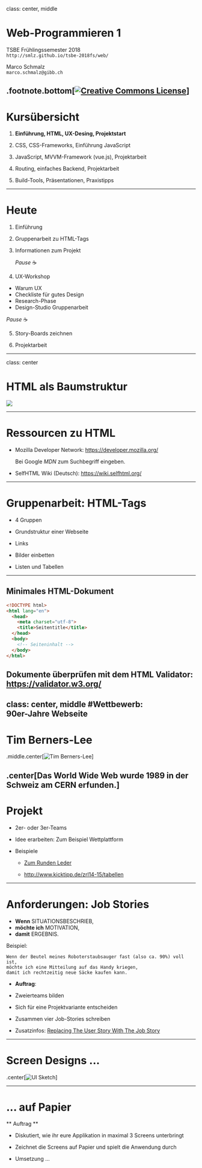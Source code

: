 class: center, middle
# Web-Programmieren 1

TSBE Frühlingssemester 2018  
`http://smlz.github.io/tsbe-2018fs/web/`  

Marco Schmalz  
`marco.schmalz@gibb.ch`  

.footnote.bottom[<a rel="license" href="http://creativecommons.org/licenses/by-sa/4.0/"><img alt="Creative Commons License" style="border-width:0" src="/assets/by-sa.svg" /></a>]
---
# Kursübersicht

1. **Einführung, HTML, UX-Desing, Projektstart**

2. CSS, CSS-Frameworks, Einführung JavaScript

3. JavaScript, MVVM-Framework (vue.js), Projektarbeit

4. Routing, einfaches Backend, Projektarbeit

5. Build-Tools, Präsentationen, Praxistipps

---
# Heute

1. Einführung

2. Gruppenarbeit zu HTML-Tags

3. Informationen zum Projekt

   _Pause_ ☕

4. UX-Workshop
  * Warum UX
  * Checkliste für gutes Design
  * Research-Phase
  * Design-Studio Gruppenarbeit

   _Pause_ ☕

5. Story-Boards zeichnen

6. Projektarbeit

---
class: center
# HTML als Baumstruktur

![](html-tree.png)

---
# Ressourcen zu HTML

* Mozilla Developer Network: https://developer.mozilla.org/

  Bei Google *MDN* zum Suchbegriff eingeben.

* SelfHTML Wiki (Deutsch): https://wiki.selfhtml.org/

---

# Gruppenarbeit: HTML-Tags

* 4 Gruppen

* Grundstruktur einer Webseite

* Links

* Bilder einbetten

* Listen und Tabellen

---
## Minimales HTML-Dokument

```html
<!DOCTYPE html>
<html lang="en">
  <head>
    <meta charset="utf-8">
    <title>Seitentitle</title>
  </head>
  <body>
    <!-- Seiteninhalt -->
  </body>
</html>
```

Dokumente überprüfen mit dem HTML Validator: https://validator.w3.org/
---
class: center, middle
#Wettbewerb:<br/> 90er-Jahre Webseite
---
# Tim Berners-Lee

.middle.center[![Tim Berners-Lee](tbl.jpg)]

.center[Das World Wide Web wurde 1989 in der Schweiz am CERN erfunden.]
---
# Projekt

* 2er- oder 3er-Teams

* Idee erarbeiten: Zum Beispiel Wettplattform

* Beispiele

  * [Zum Runden Leder](http://blog.derbund.ch/zumrundenleder/blog/2014/06/23/115357/)

  * http://www.kicktipp.de/zrl14-15/tabellen

---
# Anforderungen: Job Stories

* **Wenn** SITUATIONSBESCHRIEB,
* **möchte ich** MOTIVATION,
* **damit** ERGEBNIS.

Beispiel:
```
Wenn der Beutel meines Roboterstaubsauger fast (also ca. 90%) voll ist,
möchte ich eine Mitteilung auf das Handy kriegen,
damit ich rechtzeitig neue Säcke kaufen kann.
```

* **Auftrag**:
 * Zweierteams bilden
 * Sich für eine Projektvariante entscheiden
 * Zusammen vier Job-Stories schreiben

* Zusatzinfos: [Replacing The User Story With The Job Story](https://medium.com/the-job-to-be-done/replacing-the-user-story-with-the-job-story-af7cdee10c27)

---
# Screen Designs ...

.center[![UI Sketch](ui-sketches.jpg)]

---
# ... auf Papier


** Auftrag **

* Diskutiert, wie ihr eure Applikation in maximal 3 Screens unterbringt

* Zeichnet die Screens auf Papier und spielt die Anwendung durch

* Umsetzung ...
